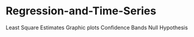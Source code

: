 # Regression-and-Time-Series

Least Square Estimates
Graphic plots
Confidence Bands
Null Hypothesis
